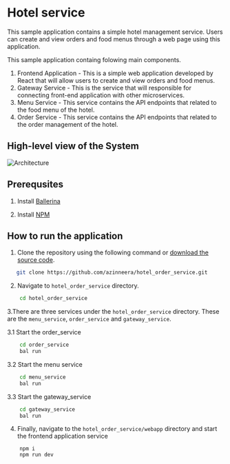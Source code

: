 # Hotel service

This sample application contains a simple hotel management service. Users can create and view orders and food menus through a web page using this application.

This sample application containg folowing main components.
1. Frontend Application - This is a simple web application developed by React that will allow users to create and view orders and food menus.
2. Gateway Service - This is the service that will responsible for connecting front-end application with other microservices.
3. Menu Service - This service contains the API endpoints that related to the food menu of the hotel.
4. Order Service - This service contains the API endpoints that related to the order management of the hotel.

## High-level view of the System

![Architecture](highlevel_architecture.png)


## Prerequsites

1. Install [Ballerina](https://ballerina.io/downloads/)

2. Install [NPM](https://www.npmjs.com/get-npm)

## How to run the application

1. Clone the repository using the following command or [download the source code](https://github.com/azinneera/hotel_order_service/archive/refs/heads/main.zip).


```bash
   git clone https://github.com/azinneera/hotel_order_service.git
```

2. Navigate to `hotel_order_service` directory.

```bash
    cd hotel_order_service
```

3.There are three services under the `hotel_order_service` directory. These are the `menu_service`, `order_service` and `gateway_service`.

3.1 Start the order_service
```bash
    cd order_service
    bal run
```

3.2 Start the menu service
```bash
    cd menu_service
    bal run
```

3.3 Start the gateway_service
```bash
    cd gateway_service
    bal run
```

4. Finally, navigate to the `hotel_order_service/webapp` directory and start the frontend application service

```
    npm i
    npm run dev
```
